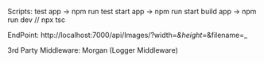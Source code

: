 Scripts:
    test app -> npm run test
    start app -> npm run start
    build app -> npm run dev // npx tsc

EndPoint:
    http://localhost:7000/api/Images/?width=_&height=_&filename=_


3rd Party Middleware: Morgan (Logger Middleware) 
